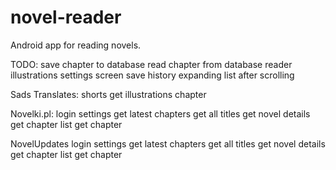 # novel-reader
Android app for reading novels.

TODO:
save chapter to database
read chapter from database
reader illustrations
settings screen
save history
expanding list after scrolling

Sads Translates:
shorts
get illustrations chapter

Novelki.pl:
login
settings
get latest chapters
get all titles
get novel details
get chapter list
get chapter

NovelUpdates
login
settings
get latest chapters
get all titles
get novel details
get chapter list
get chapter